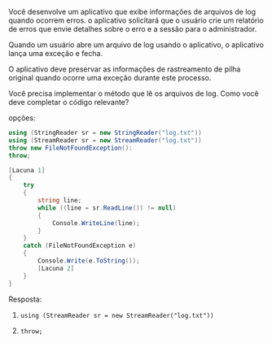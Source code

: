 ﻿Você desenvolve um aplicativo que exibe informações de arquivos de log quando ocorrem erros. o
aplicativo solicitará que o usuário crie um relatório de erros que envie detalhes sobre o erro
e a sessão para o administrador.

Quando um usuário abre um arquivo de log usando o aplicativo, o aplicativo lança uma exceção
e fecha.

O aplicativo deve preservar as informações de rastreamento de pilha original quando ocorre uma exceção
durante este processo.

Você precisa implementar o método que lê os arquivos de log.
Como você deve completar o código relevante?

opções:

```csharp
using (StringReader sr = new StringReader("log.txt"))
using (StreamReader sr = new StreamReader("log.txt"))
throw new FileNotFoundException():
throw;
```

```csharp
[Lacuna 1]
{
    try
    {
        string line;
        while ((line = sr.ReadLine()) != null)
        {
            Console.WriteLine(line);
        }
    }
    catch (FileNotFoundException e)
    {
        Console.Write(e.ToString());
        [Lacuna 2]
    }
}
```

Resposta:

1. `using (StreamReader sr = new StreamReader("log.txt"))`

2. `throw;`


